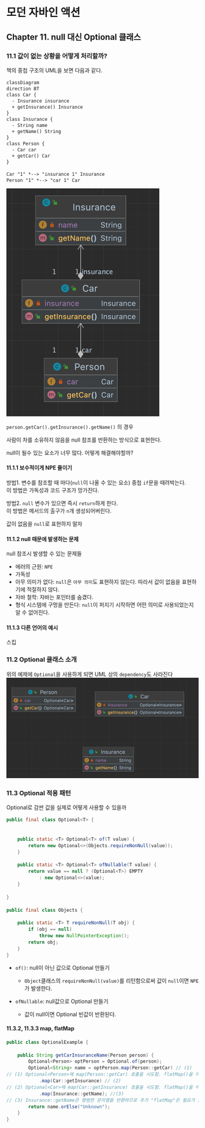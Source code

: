 # 모던 자바인 액션

## Chapter 11. null 대신 Optional 클래스


### 11.1 값이 없는 상황을 어떻게 처리할까?

책의 중첩 구조의 UML을 보면 다음과 같다.

```mermaid
classDiagram
direction BT
class Car {
  - Insurance insurance
  + getInsurance() Insurance
}
class Insurance {
  - String name
  + getName() String
}
class Person {
  - Car car
  + getCar() Car
}

Car "1" *--> "insurance 1" Insurance 
Person "1" *--> "car 1" Car 
```

![img.png](images/img.png)

`person.getCar().getInsurance().getName()` 의 경우

사람이 차를 소유하지 않음을 null 참조를 반환하는 방식으로 표현한다.

null이 될수 있는 요소가 너무 많다. 어떻게 해결해야할까?

#### 11.1.1 보수적이게 NPE 줄이기

방법1. 변수를 참조할 때 마다(`null`이 나올 수 있는 요소) 중첩 `if`문을 때려박는다.  
이 방법은 가독성과 코드 구조가 망가진다.

방법2. `null` 변수가 있으면 즉시 `return`하게 한다.   
이 방법은 메서드의 출구가 `n`개 생성되어버린다.

값이 없음을 `null`로 표현하지 말자

#### 11.1.2 null 때문에 발생하는 문제

null 참조시 발생할 수 있는 문제들

- 에러의 근원: `NPE`
- 가독성
- 아무 의미가 없다: `null`은 `아무 의미`도 표현하지 않는다. 따라서 값이 없음을 표현하기에 적절하지 않다.
- 자바 철학: 자바는 포인터를 숨겼다.
- 형식 시스템에 구멍을 만든다: `null`이 퍼지기 시작하면 어떤 의미로 사용되었는지 알 수 없어진다.

#### 11.1.3 다른 언어의 예시

스킵

### 11.2 Optional 클래스 소개

위의 예제에 `Optional`을 사용하게 되면 UML 상의 `dependency`도 사라진다
![img.png](images/img2.png)

### 11.3 Optional 적용 패턴

Optional로 감싼 값을 실제로 어떻게 사용할 수 있을까

```java
public final class Optional<T> {


    public static <T> Optional<T> of(T value) {
        return new Optional<>(Objects.requireNonNull(value));
    }

    public static <T> Optional<T> ofNullable(T value) {
        return value == null ? (Optional<T>) EMPTY
            : new Optional<>(value);
    }

}

public final class Objects {

    public static <T> T requireNonNull(T obj) {
        if (obj == null)
            throw new NullPointerException();
        return obj;
    }
}
```

- `of()`: null이 아닌 값으로 Optional 만들기
  - `Object`클래스의 `requireNonNull(value)`를 리턴함으로써 값이 `null`이면 `NPE`가 발생한다.

- `ofNullable`: null값으로 Optional 만들기
  - 값이 null이면 Optional 빈값이 반환된다.

#### 11.3.2, 11.3.3 map, flatMap

```java
public class OptionalExample {

    public String getCarInsuranceName(Person person) {
        Optional<Person> optPerson = Optional.of(person);
        Optional<String> name = optPerson.map(Person::getCar) // (1)
// (1) Optional<Person>에 map(Person::getCar) 호출을 시도함. flatMap()을 이용하면 문제가 해결됨.
            .map(Car::getInsurance) // (2)
// (2) Optional<Car>에 map(Car::getInsurance) 호출을 시도함. flatMap()을 이용하면 문제가 해결됨.
            .map(Insurance::getName); //(3)
// (3) Insurance::getName은 평범한 문자열을 반환하므로 추가 "flatMap"은 필요가 없음.            
        return name.orElse("Unknown");
    }
}
```
